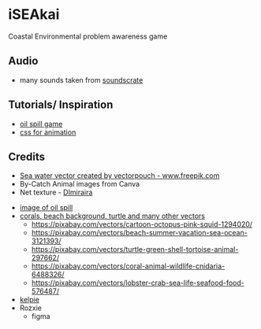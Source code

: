 # iSEAkai
Coastal Environmental problem awareness game

## Audio 
- many sounds taken from [soundscrate](https://soundscrate.com/)

## Tutorials/ Inspiration
- [oil spill game](https://codepen.io/franksLaboratory/pen/yLJdOBM)
- [css for animation](https://stackoverflow.com/questions/27332634/css-animation-switch-between-two-images)

## Credits

* <a href='https://www.freepik.com/vectors/sea-water'>Sea water vector created by vectorpouch - www.freepik.com</a>
* By-Catch Animal images from Canva
* Net texture - [DImiraira](https://www.istockphoto.com/portfolio/Dimiraira?mediatype=illustration)
- [image of oil spill](https://www.newyorker.com/magazine/2011/03/14/the-gulf-war)
- [corals, beach background, turtle and many other vectors](pixabay.com)
    - https://pixabay.com/vectors/cartoon-octopus-pink-squid-1294020/
    - https://pixabay.com/vectors/beach-summer-vacation-sea-ocean-3121393/
    - https://pixabay.com/vectors/turtle-green-shell-tortoise-animal-297662/
    - https://pixabay.com/vectors/coral-animal-wildlife-cnidaria-6488326/
    - https://pixabay.com/vectors/lobster-crab-sea-life-seafood-food-576487/
- [kelpie](https://www.google.com/search?q=kelpie+png+creature&tbm=isch&ved=2ahUKEwizgLC-16X4AhXKjNgFHXP_DNwQ2-cCegQIABAA&oq=kelpie+png+creature&gs_lcp=CgNpbWcQAzoECCMQJzoGCAAQHhAIOgQIABAeUIUFWPUlYKsnaAFwAHgAgAFciAHxBJIBAjEzmAEAoAEBqgELZ3dzLXdpei1pbWfAAQE&sclient=img&ei=m7CkYvPGC8qZ4t4P8_6z4A0&bih=927&biw=1298&rlz=1C1ONGR_enSG980SG980#imgrc=ApEQ0bouRjbvWM)
- Rozxie
    - figma
